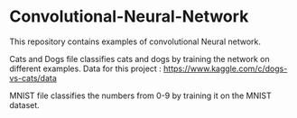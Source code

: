 # Convolutional-Neural-Network

This repository contains examples of convolutional Neural network.

Cats and Dogs file classifies cats and dogs by training the network on different examples. Data for this project : https://www.kaggle.com/c/dogs-vs-cats/data

MNIST file classifies the numbers from 0-9 by training it on the MNIST dataset.


